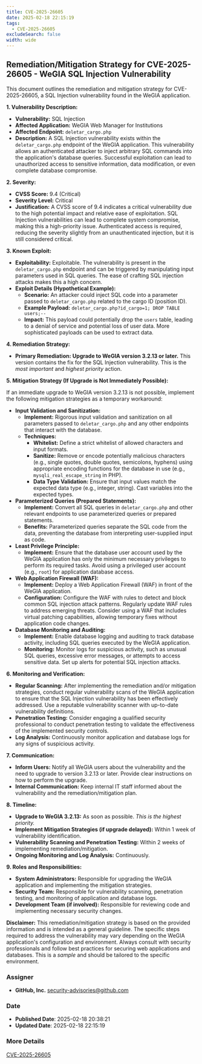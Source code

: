 ```yaml
---
title: CVE-2025-26605
date: 2025-02-18 22:15:19
tags:
  - CVE-2025-26605
excludeSearch: false
width: wide
---
```


## Remediation/Mitigation Strategy for CVE-2025-26605 - WeGIA SQL Injection Vulnerability

This document outlines the remediation and mitigation strategy for CVE-2025-26605, a SQL Injection vulnerability found in the WeGIA application.

**1. Vulnerability Description:**

*   **Vulnerability:** SQL Injection
*   **Affected Application:** WeGIA Web Manager for Institutions
*   **Affected Endpoint:** `deletar_cargo.php`
*   **Description:**  A SQL Injection vulnerability exists within the `deletar_cargo.php` endpoint of the WeGIA application. This vulnerability allows an authenticated attacker to inject arbitrary SQL commands into the application's database queries. Successful exploitation can lead to unauthorized access to sensitive information, data modification, or even complete database compromise.

**2. Severity:**

*   **CVSS Score:** 9.4 (Critical)
*   **Severity Level:** Critical
*   **Justification:**  A CVSS score of 9.4 indicates a critical vulnerability due to the high potential impact and relative ease of exploitation. SQL Injection vulnerabilities can lead to complete system compromise, making this a high-priority issue.  Authenticated access is required, reducing the severity slightly from an unauthenticated injection, but it is still considered critical.

**3. Known Exploit:**

*   **Exploitability:**  Exploitable.  The vulnerability is present in the `deletar_cargo.php` endpoint and can be triggered by manipulating input parameters used in SQL queries. The ease of crafting SQL injection attacks makes this a high concern.
*   **Exploit Details (Hypothetical Example):**
    *   **Scenario:** An attacker could inject SQL code into a parameter passed to `deletar_cargo.php` related to the cargo ID (position ID).
    *   **Example Payload:**  `deletar_cargo.php?id_cargo=1; DROP TABLE users;--`
    *   **Impact:**  This payload could potentially drop the `users` table, leading to a denial of service and potential loss of user data.  More sophisticated payloads can be used to extract data.

**4. Remediation Strategy:**

*   **Primary Remediation:** **Upgrade to WeGIA version 3.2.13 or later.**  This version contains the fix for the SQL Injection vulnerability. This is the *most important* and *highest priority* action.

**5. Mitigation Strategy (If Upgrade is Not Immediately Possible):**

If an immediate upgrade to WeGIA version 3.2.13 is not possible, implement the following mitigation strategies as a temporary workaround:

*   **Input Validation and Sanitization:**
    *   **Implement:**  Rigorous input validation and sanitization on all parameters passed to `deletar_cargo.php` and any other endpoints that interact with the database.
    *   **Techniques:**
        *   **Whitelist:**  Define a strict whitelist of allowed characters and input formats.
        *   **Sanitize:**  Remove or encode potentially malicious characters (e.g., single quotes, double quotes, semicolons, hyphens) using appropriate encoding functions for the database in use (e.g., `mysqli_real_escape_string` in PHP).
        *   **Data Type Validation:** Ensure that input values match the expected data type (e.g., integer, string).  Cast variables into the expected types.
*   **Parameterized Queries (Prepared Statements):**
    *   **Implement:**  Convert all SQL queries in `deletar_cargo.php` and other relevant endpoints to use parameterized queries or prepared statements.
    *   **Benefits:**  Parameterized queries separate the SQL code from the data, preventing the database from interpreting user-supplied input as code.
*   **Least Privilege Principle:**
    *   **Implement:**  Ensure that the database user account used by the WeGIA application has only the minimum necessary privileges to perform its required tasks.  Avoid using a privileged user account (e.g., `root`) for application database access.
*   **Web Application Firewall (WAF):**
    *   **Implement:**  Deploy a Web Application Firewall (WAF) in front of the WeGIA application.
    *   **Configuration:**  Configure the WAF with rules to detect and block common SQL injection attack patterns.  Regularly update WAF rules to address emerging threats.  Consider using a WAF that includes virtual patching capabilities, allowing temporary fixes without application code changes.
*   **Database Monitoring and Auditing:**
    *   **Implement:**  Enable database logging and auditing to track database activity, including SQL queries executed by the WeGIA application.
    *   **Monitoring:**  Monitor logs for suspicious activity, such as unusual SQL queries, excessive error messages, or attempts to access sensitive data.  Set up alerts for potential SQL injection attacks.

**6. Monitoring and Verification:**

*   **Regular Scanning:** After implementing the remediation and/or mitigation strategies, conduct regular vulnerability scans of the WeGIA application to ensure that the SQL Injection vulnerability has been effectively addressed.  Use a reputable vulnerability scanner with up-to-date vulnerability definitions.
*   **Penetration Testing:** Consider engaging a qualified security professional to conduct penetration testing to validate the effectiveness of the implemented security controls.
*   **Log Analysis:** Continuously monitor application and database logs for any signs of suspicious activity.

**7. Communication:**

*   **Inform Users:** Notify all WeGIA users about the vulnerability and the need to upgrade to version 3.2.13 or later.  Provide clear instructions on how to perform the upgrade.
*   **Internal Communication:**  Keep internal IT staff informed about the vulnerability and the remediation/mitigation plan.

**8. Timeline:**

*   **Upgrade to WeGIA 3.2.13:** As soon as possible.  *This is the highest priority.*
*   **Implement Mitigation Strategies (if upgrade delayed):** Within 1 week of vulnerability identification.
*   **Vulnerability Scanning and Penetration Testing:** Within 2 weeks of implementing remediation/mitigation.
*   **Ongoing Monitoring and Log Analysis:** Continuously.

**9. Roles and Responsibilities:**

*   **System Administrators:** Responsible for upgrading the WeGIA application and implementing the mitigation strategies.
*   **Security Team:** Responsible for vulnerability scanning, penetration testing, and monitoring of application and database logs.
*   **Development Team (if involved):** Responsible for reviewing code and implementing necessary security changes.

**Disclaimer:** This remediation/mitigation strategy is based on the provided information and is intended as a general guideline. The specific steps required to address the vulnerability may vary depending on the WeGIA application's configuration and environment.  Always consult with security professionals and follow best practices for securing web applications and databases. This is a *sample* and should be tailored to the specific environment.

### Assigner
- **GitHub, Inc.** <security-advisories@github.com>

### Date
- **Published Date**: 2025-02-18 20:38:21
- **Updated Date**: 2025-02-18 22:15:19

### More Details
[CVE-2025-26605](https://www.cvedetails.com/cve/CVE-2025-26605)